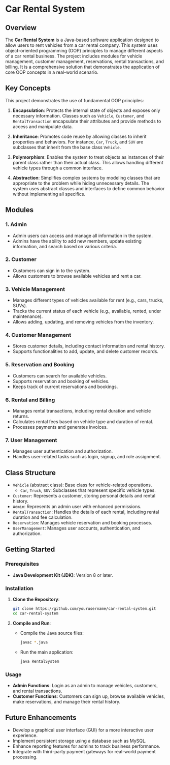 



# Car Rental System

## Overview

The **Car Rental System** is a Java-based software application designed to allow users to rent vehicles from a car rental company. This system uses object-oriented programming (OOP) principles to manage different aspects of a car rental business. The project includes modules for vehicle management, customer management, reservations, rental transactions, and billing. It is a comprehensive solution that demonstrates the application of core OOP concepts in a real-world scenario.

## Key Concepts

This project demonstrates the use of fundamental OOP principles:

1. **Encapsulation**: Protects the internal state of objects and exposes only necessary information. Classes such as `Vehicle`, `Customer`, and `RentalTransaction` encapsulate their attributes and provide methods to access and manipulate data.

2. **Inheritance**: Promotes code reuse by allowing classes to inherit properties and behaviors. For instance, `Car`, `Truck`, and `SUV` are subclasses that inherit from the base class `Vehicle`.

3. **Polymorphism**: Enables the system to treat objects as instances of their parent class rather than their actual class. This allows handling different vehicle types through a common interface.

4. **Abstraction**: Simplifies complex systems by modeling classes that are appropriate to the problem while hiding unnecessary details. The system uses abstract classes and interfaces to define common behavior without implementing all specifics.

## Modules

### 1. Admin
- Admin users can access and manage all information in the system.
- Admins have the ability to add new members, update existing information, and search based on various criteria.

### 2. Customer
- Customers can sign in to the system.
- Allows customers to browse available vehicles and rent a car.

### 3. Vehicle Management
- Manages different types of vehicles available for rent (e.g., cars, trucks, SUVs).
- Tracks the current status of each vehicle (e.g., available, rented, under maintenance).
- Allows adding, updating, and removing vehicles from the inventory.

### 4. Customer Management
- Stores customer details, including contact information and rental history.
- Supports functionalities to add, update, and delete customer records.

### 5. Reservation and Booking
- Customers can search for available vehicles.
- Supports reservation and booking of vehicles.
- Keeps track of current reservations and bookings.

### 6. Rental and Billing
- Manages rental transactions, including rental duration and vehicle returns.
- Calculates rental fees based on vehicle type and duration of rental.
- Processes payments and generates invoices.

### 7. User Management
- Manages user authentication and authorization.
- Handles user-related tasks such as login, signup, and role assignment.

## Class Structure

- `Vehicle` (abstract class): Base class for vehicle-related operations.
  - `Car`, `Truck`, `SUV`: Subclasses that represent specific vehicle types.
- `Customer`: Represents a customer, storing personal details and rental history.
- `Admin`: Represents an admin user with enhanced permissions.
- `RentalTransaction`: Handles the details of each rental, including rental duration and fee calculation.
- `Reservation`: Manages vehicle reservation and booking processes.
- `UserManagement`: Manages user accounts, authentication, and authorization.

## Getting Started

### Prerequisites
- **Java Development Kit (JDK)**: Version 8 or later.

### Installation

1. **Clone the Repository**:
   ```bash
   git clone https://github.com/yourusername/car-rental-system.git
   cd car-rental-system
   ```

2. **Compile and Run**:
   - Compile the Java source files:
     ```bash
     javac *.java
     ```
   - Run the main application:
     ```bash
     java RentalSystem
     ```

### Usage

- **Admin Functions**: Login as an admin to manage vehicles, customers, and rental transactions.
- **Customer Functions**: Customers can sign up, browse available vehicles, make reservations, and manage their rental history.

## Future Enhancements

- Develop a graphical user interface (GUI) for a more interactive user experience.
- Implement persistent storage using a database such as MySQL.
- Enhance reporting features for admins to track business performance.
- Integrate with third-party payment gateways for real-world payment processing.


